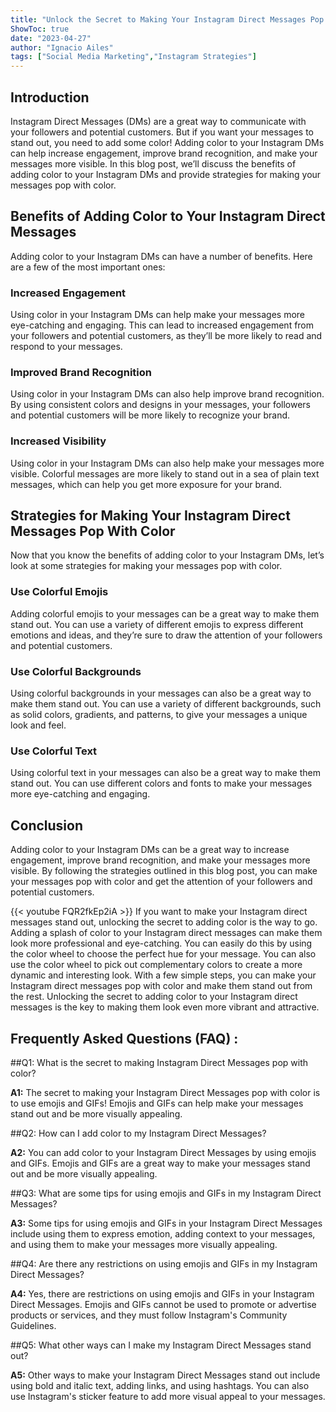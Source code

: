 ```yaml
---
title: "Unlock the Secret to Making Your Instagram Direct Messages Pop With Color!"
ShowToc: true 
date: "2023-04-27"
author: "Ignacio Ailes" 
tags: ["Social Media Marketing","Instagram Strategies"]
---
```

## Introduction

Instagram Direct Messages (DMs) are a great way to communicate with your followers and potential customers. But if you want your messages to stand out, you need to add some color! Adding color to your Instagram DMs can help increase engagement, improve brand recognition, and make your messages more visible. In this blog post, we’ll discuss the benefits of adding color to your Instagram DMs and provide strategies for making your messages pop with color. 

## Benefits of Adding Color to Your Instagram Direct Messages

Adding color to your Instagram DMs can have a number of benefits. Here are a few of the most important ones:

### Increased Engagement

Using color in your Instagram DMs can help make your messages more eye-catching and engaging. This can lead to increased engagement from your followers and potential customers, as they’ll be more likely to read and respond to your messages.

### Improved Brand Recognition

Using color in your Instagram DMs can also help improve brand recognition. By using consistent colors and designs in your messages, your followers and potential customers will be more likely to recognize your brand.

### Increased Visibility

Using color in your Instagram DMs can also help make your messages more visible. Colorful messages are more likely to stand out in a sea of plain text messages, which can help you get more exposure for your brand.

## Strategies for Making Your Instagram Direct Messages Pop With Color

Now that you know the benefits of adding color to your Instagram DMs, let’s look at some strategies for making your messages pop with color.

### Use Colorful Emojis

Adding colorful emojis to your messages can be a great way to make them stand out. You can use a variety of different emojis to express different emotions and ideas, and they’re sure to draw the attention of your followers and potential customers.

### Use Colorful Backgrounds

Using colorful backgrounds in your messages can also be a great way to make them stand out. You can use a variety of different backgrounds, such as solid colors, gradients, and patterns, to give your messages a unique look and feel.

### Use Colorful Text

Using colorful text in your messages can also be a great way to make them stand out. You can use different colors and fonts to make your messages more eye-catching and engaging.

## Conclusion

Adding color to your Instagram DMs can be a great way to increase engagement, improve brand recognition, and make your messages more visible. By following the strategies outlined in this blog post, you can make your messages pop with color and get the attention of your followers and potential customers.

{{< youtube FQR2fkEp2iA >}} 
If you want to make your Instagram direct messages stand out, unlocking the secret to adding color is the way to go. Adding a splash of color to your Instagram direct messages can make them look more professional and eye-catching. You can easily do this by using the color wheel to choose the perfect hue for your message. You can also use the color wheel to pick out complementary colors to create a more dynamic and interesting look. With a few simple steps, you can make your Instagram direct messages pop with color and make them stand out from the rest. Unlocking the secret to adding color to your Instagram direct messages is the key to making them look even more vibrant and attractive.

## Frequently Asked Questions (FAQ) :
##Q1: What is the secret to making Instagram Direct Messages pop with color?

**A1:** The secret to making your Instagram Direct Messages pop with color is to use emojis and GIFs! Emojis and GIFs can help make your messages stand out and be more visually appealing. 

##Q2: How can I add color to my Instagram Direct Messages?

**A2:** You can add color to your Instagram Direct Messages by using emojis and GIFs. Emojis and GIFs are a great way to make your messages stand out and be more visually appealing. 

##Q3: What are some tips for using emojis and GIFs in my Instagram Direct Messages?

**A3:** Some tips for using emojis and GIFs in your Instagram Direct Messages include using them to express emotion, adding context to your messages, and using them to make your messages more visually appealing. 

##Q4: Are there any restrictions on using emojis and GIFs in my Instagram Direct Messages?

**A4:** Yes, there are restrictions on using emojis and GIFs in your Instagram Direct Messages. Emojis and GIFs cannot be used to promote or advertise products or services, and they must follow Instagram's Community Guidelines. 

##Q5: What other ways can I make my Instagram Direct Messages stand out?

**A5:** Other ways to make your Instagram Direct Messages stand out include using bold and italic text, adding links, and using hashtags. You can also use Instagram's sticker feature to add more visual appeal to your messages.



